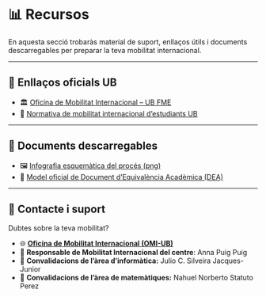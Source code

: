 # 📊 Recursos

En aquesta secció trobaràs material de suport, enllaços útils i documents descarregables per preparar la teva mobilitat internacional.

---

## 🔗 Enllaços oficials UB

- 🏛️ [Oficina de Mobilitat Internacional – UB FME](https://mat.ub.edu/matapps/ori/)  
- 📑 [Normativa de mobilitat internacional d’estudiants UB](https://mat.ub.edu/matapps/ori/com-marxar/normativa/)

---

## 📘 Documents descarregables

- 🖼️ [Infografia esquemàtica del procés (png)](images/infografia_learning_agreement_dea.png)  
- 📑 [Model oficial de Document d’Equivalència Acadèmica (DEA)](https://mat.ub.edu/matapps/ori/com-marxar/documentacio-academica/)

---

## 📌 Contacte i suport

Dubtes sobre la teva mobilitat?

- 🌐 [**Oficina de Mobilitat Internacional (OMI-UB)**](https://mat.ub.edu/matapps/ori/)
- 👤 **Responsable de Mobilitat Internacional del centre**: Anna Puig Puig
- 👤 **Convalidacions de l’àrea d’informàtica:** Julio C. Silveira Jacques-Junior
- 👤 **Convalidacions de l’àrea de matemàtiques:** Nahuel Norberto Statuto Perez